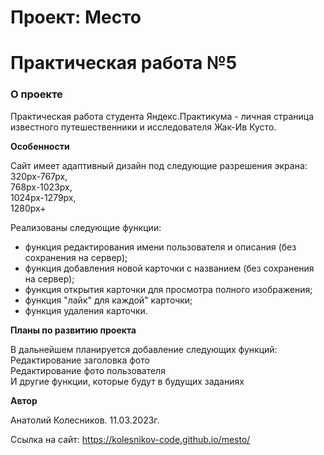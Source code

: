 # Проект: Место

# Практическая работа №5

### О проекте

Практическая работа студента Яндекс.Практикума - личная страница известного путешественники и исследователя Жак-Ив Кусто.

**Особенности**

Сайт имеет адаптивный дизайн под следующие разрешения экрана:
<br>320px-767px,
<br>768px-1023px,
<br>1024px-1279px,
<br>1280px+

Реализованы следующие функции:
* функция редактирования имени пользователя и описания (без сохранения на сервер);
* функция добавления новой карточки с названием (без сохранения на сервер);
* функция открытия карточки для просмотра полного изображения;
* функция "лайк" для каждой" карточки;
* функция удаления карточки.

**Планы по развитию проекта**

В дальнейшем планируется добавление следующих функций:
<br>Редактирование заголовка фото
<br>Редактирование фото пользователя
<br>И другие функции, которые будут в будущих заданиях

**Автор**

Анатолий Колесников. 11.03.2023г.

Ссылка на сайт: https://kolesnikov-code.github.io/mesto/
